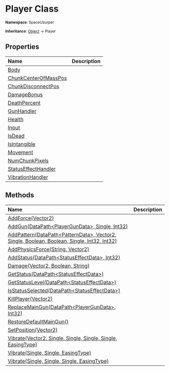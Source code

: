 # Player Class

<small>**Namespace**: SpaceUsurper</small>

<small>**Inheritance**: [Object](https://docs.microsoft.com/en-us/dotnet/api/system.object?view=netframework-4.5) → Player</small>

## Properties

<div markdown="1" class="member-table">

| Name | Description |
| :--- | ----------- |
| [Body](Player/Body.md) |  | 
| [ChunkCenterOfMassPos](Player/ChunkCenterOfMassPos.md) |  | 
| [ChunkDisconnectPos](Player/ChunkDisconnectPos.md) |  | 
| [DamageBonus](Player/DamageBonus.md) |  | 
| [DeathPercent](Player/DeathPercent.md) |  | 
| [GunHandler](Player/GunHandler.md) |  | 
| [Health](Player/Health.md) |  | 
| [Input](Player/Input.md) |  | 
| [IsDead](Player/IsDead.md) |  | 
| [IsIntangible](Player/IsIntangible.md) |  | 
| [Movement](Player/Movement.md) |  | 
| [NumChunkPixels](Player/NumChunkPixels.md) |  | 
| [StatusEffectHandler](Player/StatusEffectHandler.md) |  | 
| [VibrationHandler](Player/VibrationHandler.md) |  | 

</div>

## Methods

<div markdown="1" class="member-table">

| Name | Description |
| :--- | ----------- |
| [AddForce(Vector2)](Player/AddForce.md) |  | 
| [AddGun(DataPath&lt;PlayerGunData&gt;, Single, Int32)](Player/AddGun.md) |  | 
| [AddPattern(DataPath&lt;PatternData&gt;, Vector2, Single, Boolean, Boolean, Single, Int32, Int32)](Player/AddPattern.md) |  | 
| [AddPhysicsForce(String, Vector2)](Player/AddPhysicsForce.md) |  | 
| [AddStatus(DataPath&lt;StatusEffectData&gt;, Int32)](Player/AddStatus.md) |  | 
| [Damage(Vector2, Boolean, String)](Player/Damage.md) |  | 
| [GetStatus(DataPath&lt;StatusEffectData&gt;)](Player/GetStatus.md) |  | 
| [GetStatusLevel(DataPath&lt;StatusEffectData&gt;)](Player/GetStatusLevel.md) |  | 
| [IsStatusSelected(DataPath&lt;StatusEffectData&gt;)](Player/IsStatusSelected.md) |  | 
| [KillPlayer(Vector2)](Player/KillPlayer.md) |  | 
| [ReplaceMainGun(DataPath&lt;PlayerGunData&gt;, Int32)](Player/ReplaceMainGun.md) |  | 
| [RestoreDefaultMainGun()](Player/RestoreDefaultMainGun.md) |  | 
| [SetPosition(Vector2)](Player/SetPosition.md) |  | 
| [Vibrate(Vector2, Single, Single, Single, Single, EasingType)](Player/Vibrate.md) |  | 
| [Vibrate(Single, Single, EasingType)](Player/Vibrate.md) |  | 
| [Vibrate(Single, Single, Single, EasingType)](Player/Vibrate.md) |  | 

</div>

